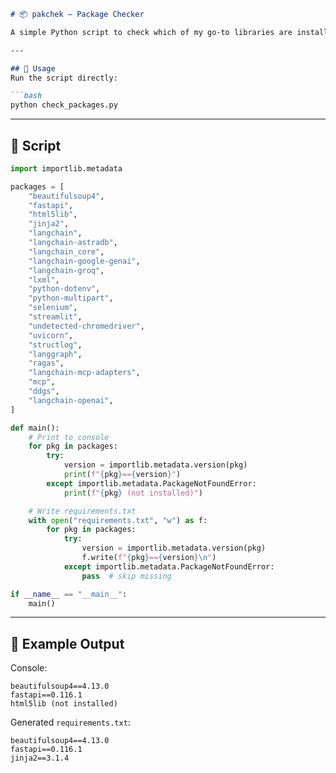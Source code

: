````markdown
# 📦 pakchek — Package Checker

A simple Python script to check which of my go-to libraries are installed and generate a `requirements.txt`.

---

## 🔹 Usage
Run the script directly:

```bash
python check_packages.py
````

---

## 🔹 Script

```python
import importlib.metadata

packages = [
    "beautifulsoup4",
    "fastapi",
    "html5lib",
    "jinja2",
    "langchain",
    "langchain-astradb",
    "langchain_core",
    "langchain-google-genai",
    "langchain-groq",
    "lxml",
    "python-dotenv",
    "python-multipart",
    "selenium",
    "streamlit",
    "undetected-chromedriver",
    "uvicorn",
    "structlog",
    "langgraph",
    "ragas",
    "langchain-mcp-adapters",
    "mcp",
    "ddgs",
    "langchain-openai",
]

def main():
    # Print to console
    for pkg in packages:
        try:
            version = importlib.metadata.version(pkg)
            print(f"{pkg}=={version}")
        except importlib.metadata.PackageNotFoundError:
            print(f"{pkg} (not installed)")

    # Write requirements.txt
    with open("requirements.txt", "w") as f:
        for pkg in packages:
            try:
                version = importlib.metadata.version(pkg)
                f.write(f"{pkg}=={version}\n")
            except importlib.metadata.PackageNotFoundError:
                pass  # skip missing

if __name__ == "__main__":
    main()
```

---

## 🔹 Example Output

Console:

```
beautifulsoup4==4.13.0
fastapi==0.116.1
html5lib (not installed)
```

Generated `requirements.txt`:

```
beautifulsoup4==4.13.0
fastapi==0.116.1
jinja2==3.1.4
```

```